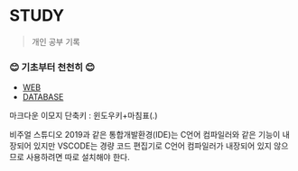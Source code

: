 # STUDY
> 개인 공부 기록

### :blush: 기초부터 천천히 :blush:
- [WEB](https://github.com/foskingson/STUDY/tree/main/WEB)
- [DATABASE](https://github.com/foskingson/STUDY/tree/main/Database)


마크다운 이모지 단축키 : 윈도우키+마침표(.)

비주얼 스튜디오 2019과 같은 통합개발환경(IDE)는 C언어 컴파일러와 같은 기능이 내장되어 있지만 VSCODE는 경량 코드 편집기로 C언어 컴파일러가 내장되어 있지 않으므로 사용하려면 따로 설치해야 한다.
